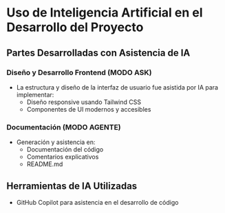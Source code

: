 # Uso de Inteligencia Artificial en el Desarrollo del Proyecto

## Partes Desarrolladas con Asistencia de IA

### Diseño y Desarrollo Frontend (MODO ASK)
- La estructura y diseño de la interfaz de usuario fue asistida por IA para implementar:
  - Diseño responsive usando Tailwind CSS
  - Componentes de UI modernos y accesibles

### Documentación (MODO AGENTE)
- Generación y asistencia en:
  - Documentación del código
  - Comentarios explicativos
  - README.md

## Herramientas de IA Utilizadas
- GitHub Copilot para asistencia en el desarrollo de código